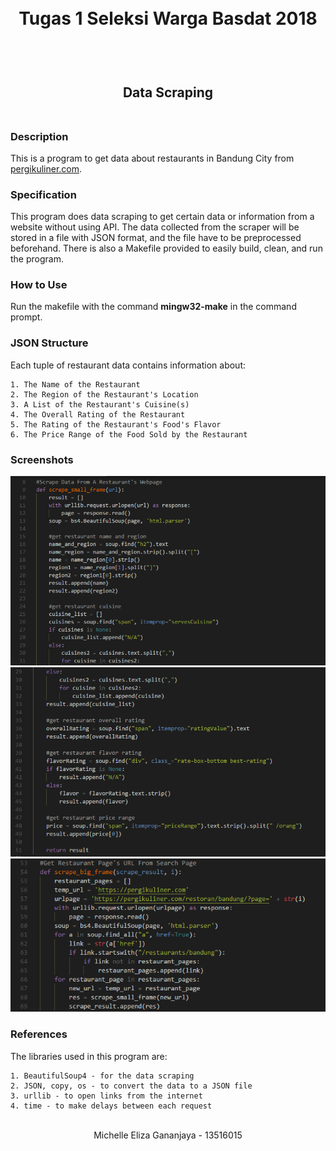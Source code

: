 <h1 align="center">
  <br>
  Tugas 1 Seleksi Warga Basdat 2018
  <br>
  <br>
</h1>

<h2 align="center">
  <br>
  Data Scraping
  <br>
  <br>
</h2>

### Description

This is a program to get data about restaurants in Bandung City from [pergikuliner.com](http://pergikuliner.com). 

### Specification

This program does data scraping to get certain data or information from a website without using API. The data collected from the scraper will be stored in a file with JSON format, and the file have to be preprocessed beforehand. There is also a Makefile provided to easily build, clean, and run the program. 

### How to Use

Run the makefile with the command __mingw32-make__ in the command prompt.

### JSON Structure

Each tuple of restaurant data contains information about:
```
1. The Name of the Restaurant
2. The Region of the Restaurant's Location
3. A List of the Restaurant's Cuisine(s)
4. The Overall Rating of the Restaurant
5. The Rating of the Restaurant's Food's Flavor
6. The Price Range of the Food Sold by the Restaurant
```

### Screenshots

![screenshot1](https://github.com/michelleliza/Seleksi-2018/blob/master/Tugas1/screenshots/screenshot1.PNG)
<br>
![screenshot2](https://github.com/michelleliza/Seleksi-2018/blob/master/Tugas1/screenshots/screenshot2.PNG)
<br>
![screenshot3](https://github.com/michelleliza/Seleksi-2018/blob/master/Tugas1/screenshots/screenshot3.PNG)

### References

The libraries used in this program are:
```
1. BeautifulSoup4 - for the data scraping
2. JSON, copy, os - to convert the data to a JSON file
3. urllib - to open links from the internet
4. time - to make delays between each request
```

<p align="center">
  <br>
  Michelle Eliza Gananjaya - 13516015
  <br>
  <br>
</p>
